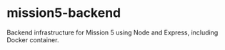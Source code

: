 # mission5-backend

Backend infrastructure for Mission 5 using Node and Express, including Docker container.
